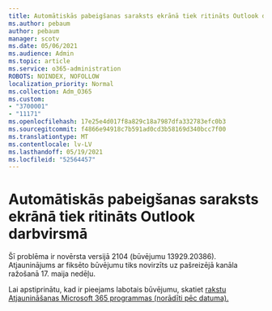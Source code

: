 ```yaml
---
title: Automātiskās pabeigšanas saraksts ekrānā tiek ritināts Outlook darbvirsmā
ms.author: pebaum
author: pebaum
manager: scotv
ms.date: 05/06/2021
ms.audience: Admin
ms.topic: article
ms.service: o365-administration
ROBOTS: NOINDEX, NOFOLLOW
localization_priority: Normal
ms.collection: Adm_O365
ms.custom:
- "3700001"
- "11171"
ms.openlocfilehash: 17e25e4d017f8a829c18a7987dfa332783efc0b3
ms.sourcegitcommit: f4866e94918c7b591ad0cd3b58169d340bcc7f00
ms.translationtype: MT
ms.contentlocale: lv-LV
ms.lasthandoff: 05/19/2021
ms.locfileid: "52564457"
---
```

# <a name="autocomplete-list-scrolls-off-the-screen-in-outlook-desktop"></a>Automātiskās pabeigšanas saraksts ekrānā tiek ritināts Outlook darbvirsmā

Šī problēma ir novērsta versijā 2104 (būvējumu 13929.20386). Atjauninājums ar fiksēto būvējumu tiks novirzīts uz pašreizējā kanāla ražošanā 17. maija nedēļu. 

Lai apstiprinātu, kad ir pieejams labotais būvējumu, skatiet [rakstu Atjaunināšanas Microsoft 365 programmas (norādīti pēc datuma).](/officeupdates/update-history-microsoft365-apps-by-date)